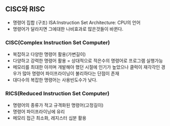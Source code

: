 ## CISC와 RISC
- 명령어 집합 (구조) ISA:Instruction Set Architecture: CPU의 언어
- 명령어가 달라지면 그에대한 나비효과로 많은것들이 바뀐다.

### CISC(Complex Instruction Set Computer)
- 복잡하고 다양한 명령어 활용(가변길이)
- 다양하고 강력한 명령어 활용  = 상대적으로 적은수의 명령어로 프로그램 실행가능
-  메모리를 최대한 아끼며 개발해야 했던 시절에 인기가 높았으나 클럭이 재각각인 경우가 많아 명령어 파이프라이닝이 불리하다는 단점이 존재
- 대다수의 복잡한 명령어는 사용빈도수가 낮다.

### RICS(Reduced Instruction Set Computer)
- 명령어의 종류가 적고 규격화된 명령어(고정길이)
- 명령어 파이프라이닝에 유리
- 메모리 접근 최소화, 레지스터 십분 활용
